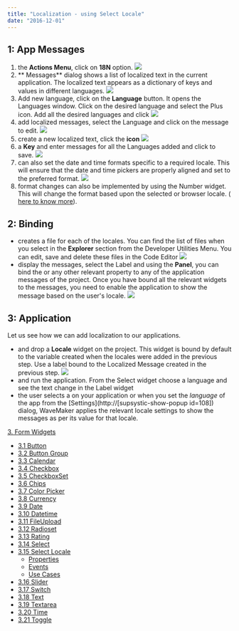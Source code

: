 ```yaml
---
title: "Localization - using Select Locale"
date: "2016-12-01"
---
```


## 1: App Messages

1. the **Actions Menu**, click on **18N** option. [![](../assets/loc_create.png)](../assets/loc_create.png)
2. ** Messages** dialog shows a list of localized text in the current application. The localized text appears as a dictionary of keys and values in different languages. [![](../assets/loc_default_msgs.png)](../assets/loc_default_msgs.png)
3. Add new language, click on the **Language** button. It opens the Languages window. Click on the desired language and select the Plus icon. Add all the desired languages and click [![](../assets/loc_new_locale.png)](../assets/loc_new_locale.png)
4. add localized messages, select the Language and click on the message to edit. [![](../assets/loc_edit_msg.png)](../assets/loc_edit_msg.png)
5. create a new localized text, click the **icon** [![](../assets/loc_new_msg.png)](../assets/loc_new_msg.png)
6. a **Key** and enter messages for all the Languages added and click to save. [![](../assets/loc_new_msg_entry.png)](../assets/loc_new_msg_entry.png)
7. can also set the date and time formats specific to a required locale. This will ensure that the date and time pickers are properly aligned and set to the preferred format. [![](../assets/loc_edit_formats.png)](../assets/loc_edit_formats.png)
8. format changes can also be implemented by using the Number widget. This will change the format based upon the selected or browser locale. ( [here to know more](/learn/app-development/widgets/form-widgets/number/)).

## 2: Binding

- creates a file for each of the locales. You can find the list of files when you select in the **Explorer** section from the Developer Utilities Menu. You can edit, save and delete these files in the Code Editor [![](../assets/loc_json.png)](../assets/loc_json.png)
- display the messages, select the Label and using the **Panel**, you can bind the or any other relevant property to any of the application messages of the project. Once you have bound all the relevant widgets to the messages, you need to enable the application to show the message based on the user's locale. [![](../assets/loc_binding.png)](../assets/loc_binding.png)

## 3: Application

Let us see how we can add localization to our applications.

- and drop a **Locale** widget on the project. This widget is bound by default to the variable created when the locales were added in the previous step. Use a label bound to the Localized Message created in the previous step. [![](../assets/loc_design.png)](../assets/loc_design.png)
- and run the application. From the Select widget choose a language and see the text change in the Label widget
- the user selects a on your application or when you set the _language_ of the app from the [Settings](http://[supsystic-show-popup id=108]) dialog, WaveMaker applies the relevant locale settings to show the messages as per its value for that locale.

[3\. Form Widgets](/learn/app-development/widgets/widget-library/#form)

- [3.1 Button](/learn/app-development/widgets/form/button/)
- [3.2 Button Group](/learn/app-development/widgets/form/button-group/)
- [3.3 Calendar](/learn/app-development/widgets/form/calendar/)
- [3.4 Checkbox](/learn/app-development/widgets/form/checkbox/)
- [3.5 CheckboxSet](/learn/app-development/widgets/form/checkboxset/)
- [3.6 Chips](/learn/app-development/widgets/form-widgets/chips/)
- [3.7 Color Picker](/learn/app-development/widgets/form/color-picker/)
- [3.8 Currency](/learn/app-development/widgets/form/currency/)
- [3.9 Date](/learn/app-development/widgets/form-widgets/date-time-datetime/)
- [3.10 Datetime](/learn/app-development/widgets/form-widgets/date-time-datetime/)
- [3.11 FileUpload](/learn/app-development/widgets/form/file-upload/)
- [3.12 Radioset](/learn/app-development/widgets/form/radioset/)
- [3.13 Rating](/learn/app-development/widgets/form/rating/)
- [3.14 Select](/learn/app-development/widgets/form/select/)
- [3.15 Select Locale](/learn/app-development/widgets/form/select-locale/)
    - [Properties](/learn/app-development/widgets/form/select-locale/#properties)
    - [Events](/learn/app-development/widgets/form/select-locale/#events)
    - [Use Cases](#)
- [3.16 Slider](/learn/app-development/widgets/form/slider/)
- [3.17 Switch](/learn/app-development/widgets/form/switch/)
- [3.18 Text](/learn/app-development/widgets/form/text/)
- [3.19 Textarea](/learn/app-development/widgets/form/textarea/)
- [3.20 Time](/learn/app-development/widgets/form-widgets/date-time-datetime/)
- [3.21 Toggle](/learn/app-development/widgets/form/toggle/)

